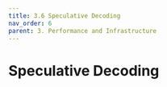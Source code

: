 ```yaml
---
title: 3.6 Speculative Decoding
nav_order: 6
parent: 3. Performance and Infrastructure
---
```


# Speculative Decoding


